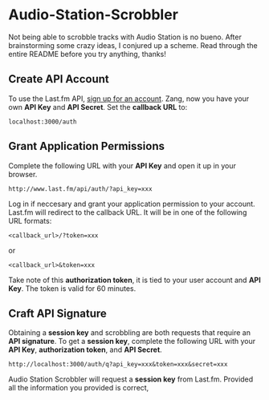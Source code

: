 # Audio-Station-Scrobbler

Not being able to scrobble tracks with Audio Station is no bueno. After brainstorming some crazy ideas, I conjured up a scheme. Read through the entire README before you try anything, thanks!

## Create API Account

To use the Last.fm API, [sign up for an account](http://www.last.fm/api/account/create). Zang, now you have your own **API Key** and **API Secret**. Set the **callback URL** to:

    localhost:3000/auth

## Grant Application Permissions

Complete the following URL with your **API Key** and open it up in your browser.

    http://www.last.fm/api/auth/?api_key=xxx

Log in if neccesary and grant your application permission to your account. Last.fm will redirect to the callback URL. It will be in one of the following URL formats:

    <callback_url>/?token=xxx

or

    <callback_url>&token=xxx

Take note of this **authorization token**, it is tied to your user account and **API Key**. The token is valid for 60 minutes.

## Craft API Signature

Obtaining a **session key** and scrobbling are both requests that require an **API signature**. To get a **session key**, complete the following URL with your **API Key**, **authorization token**, and **API Secret**.

    http://localhost:3000/auth/q?api_key=xxx&token=xxx&secret=xxx

Audio Station Scrobbler will request a **session key** from Last.fm. Provided all the information you provided is correct,  





